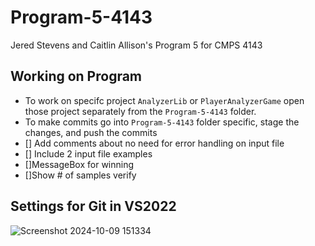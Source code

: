 # Program-5-4143
Jered Stevens and Caitlin Allison's Program 5 for CMPS 4143

## Working on Program
- To work on specifc project `AnalyzerLib` or `PlayerAnalyzerGame` open those project separately from the `Program-5-4143` folder.
- To make commits go into `Program-5-4143` folder specific, stage the changes, and push the commits
- [] Add comments about no need for error handling on input file
- [] Include 2 input file examples
- []MessageBox for winning
- []Show # of samples verify

## Settings for Git in VS2022
![Screenshot 2024-10-09 151334](https://github.com/user-attachments/assets/f56c1479-193d-4c08-8efa-066dac0bcd87)

